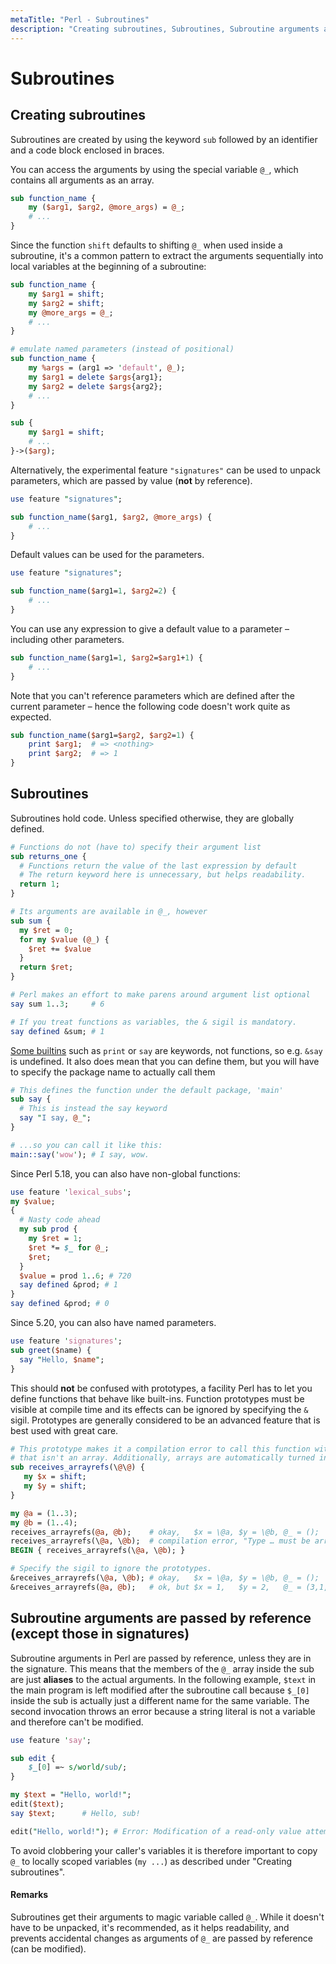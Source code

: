 ```yaml
---
metaTitle: "Perl - Subroutines"
description: "Creating subroutines, Subroutines, Subroutine arguments are passed by reference (except those in signatures)"
---
```


# Subroutines



## Creating subroutines


Subroutines are created by using the keyword `sub` followed by an identifier and a code block enclosed in braces.

You can access the arguments by using the special variable `@_`, which contains all arguments as an array.

```perl
sub function_name {
    my ($arg1, $arg2, @more_args) = @_;
    # ...
}

```

Since the function `shift` defaults to shifting `@_` when used inside a subroutine, it's a common pattern to extract the arguments sequentially into local variables at the beginning of a subroutine:

```perl
sub function_name {
    my $arg1 = shift;
    my $arg2 = shift;
    my @more_args = @_;
    # ...
}

# emulate named parameters (instead of positional)
sub function_name {
    my %args = (arg1 => 'default', @_);
    my $arg1 = delete $args{arg1};
    my $arg2 = delete $args{arg2};
    # ...
}

sub {
    my $arg1 = shift;
    # ...
}->($arg);

```

Alternatively, the experimental feature `"signatures"` can be used to unpack parameters, which are passed by value (**not** by reference).

```perl
use feature "signatures";

sub function_name($arg1, $arg2, @more_args) {
    # ...
}

```

Default values can be used for the parameters.

```perl
use feature "signatures";

sub function_name($arg1=1, $arg2=2) {
    # ...
}

```

You can use any expression to give a default value to a parameter – including other parameters.

```perl
sub function_name($arg1=1, $arg2=$arg1+1) {
    # ...
}

```

Note that you can't reference parameters which are defined after the current parameter – hence the following code doesn't work quite as expected.

```perl
sub function_name($arg1=$arg2, $arg2=1) {
    print $arg1;  # => <nothing>
    print $arg2;  # => 1
}

```



## Subroutines


Subroutines hold code. Unless specified otherwise, they are globally defined.

```perl
# Functions do not (have to) specify their argument list
sub returns_one {
  # Functions return the value of the last expression by default
  # The return keyword here is unnecessary, but helps readability.
  return 1;
}

# Its arguments are available in @_, however
sub sum {
  my $ret = 0;
  for my $value (@_) {
    $ret += $value
  }
  return $ret;
}

# Perl makes an effort to make parens around argument list optional
say sum 1..3;     # 6

# If you treat functions as variables, the & sigil is mandatory.
say defined &sum; # 1

```

[Some builtins](http://learn.perl.org/docs/keywords.html) such as `print` or `say` are keywords, not functions, so e.g. `&say` is undefined. It also does mean that you can define them, but you will have to specify the package name to actually call them

```perl
# This defines the function under the default package, 'main'
sub say {
  # This is instead the say keyword
  say "I say, @_";
}

# ...so you can call it like this: 
main::say('wow'); # I say, wow.

```

Since Perl 5.18, you can also have non-global functions:

```perl
use feature 'lexical_subs';
my $value;
{
  # Nasty code ahead
  my sub prod {
    my $ret = 1;
    $ret *= $_ for @_;
    $ret;
  }
  $value = prod 1..6; # 720 
  say defined &prod; # 1
}
say defined &prod; # 0

```

Since 5.20, you can also have named parameters.

```perl
use feature 'signatures';
sub greet($name) {
  say "Hello, $name";
}

```

This should **not** be confused with prototypes, a facility Perl has to let you define functions that behave like built-ins. Function prototypes must be visible at compile time and its effects can be ignored by specifying the `&` sigil. Prototypes are generally considered to be an advanced feature that is best used with great care.

```perl
# This prototype makes it a compilation error to call this function with anything 
# that isn't an array. Additionally, arrays are automatically turned into arrayrefs
sub receives_arrayrefs(\@\@) {
   my $x = shift;
   my $y = shift;
}

my @a = (1..3);
my @b = (1..4);
receives_arrayrefs(@a, @b);    # okay,   $x = \@a, $y = \@b, @_ = ();
receives_arrayrefs(\@a, \@b);  # compilation error, "Type … must be array …"
BEGIN { receives_arrayrefs(\@a, \@b); }

# Specify the sigil to ignore the prototypes. 
&receives_arrayrefs(\@a, \@b); # okay,   $x = \@a, $y = \@b, @_ = ();
&receives_arrayrefs(@a, @b);   # ok, but $x = 1,   $y = 2,   @_ = (3,1,2,3,4);

```



## Subroutine arguments are passed by reference (except those in signatures)


Subroutine arguments in Perl are passed by reference, unless they are in the signature. This means that the members of the `@_` array inside the sub are just **aliases** to the actual arguments. In the following example, `$text` in the main program is left modified after the subroutine call because `$_[0]` inside the sub is actually just a different name for the same variable. The second invocation throws an error because a string literal is not a variable and therefore can't be modified.

```perl
use feature 'say';

sub edit {
    $_[0] =~ s/world/sub/;
}

my $text = "Hello, world!";
edit($text);
say $text;      # Hello, sub!

edit("Hello, world!"); # Error: Modification of a read-only value attempted

```

To avoid clobbering your caller's variables it is therefore important to copy `@_` to locally scoped variables (`my ...`) as described under "Creating subroutines".



#### Remarks


Subroutines get their arguments to magic variable called  `@_`. While it doesn't have to be unpacked, it's recommended, as it helps readability, and prevents accidental changes as arguments of `@_` are passed by reference (can be modified).

